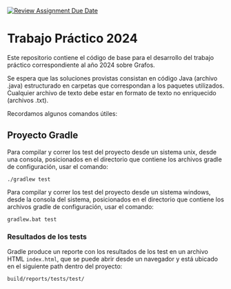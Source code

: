 [![Review Assignment Due Date](https://classroom.github.com/assets/deadline-readme-button-22041afd0340ce965d47ae6ef1cefeee28c7c493a6346c4f15d667ab976d596c.svg)](https://classroom.github.com/a/OoVDNxMg)
# Trabajo Práctico 2024

Este repositorio contiene el código de base para el desarrollo del trabajo práctico correspondiente al año 2024 sobre Grafos. 

Se espera que las soluciones provistas consistan en código Java (archivo .java) estructurado en carpetas que correspondan a los paquetes utilizados. Cualquier archivo de texto debe estar en formato de texto no enriquecido (archivos .txt).

Recordamos algunos comandos útiles:
## Proyecto Gradle
Para compilar y correr los test del proyecto desde un sistema unix, desde una consola, posicionados en el directorio que contiene los archivos gradle de configuración, usar el comando:
```
./gradlew test
```
Para compilar y correr los test del proyecto desde un sistema windows, desde la consola del sistema, posicionados en el directorio que contiene los archivos gradle de configuración, usar el comando:
```
gradlew.bat test
```


### Resultados de los tests
Gradle produce un reporte con los resultados de los test en un archivo HTML `index.html`, que se puede abrir desde un navegador y está ubicado en el siguiente path dentro del proyecto: 
```
build/reports/tests/test/
```
